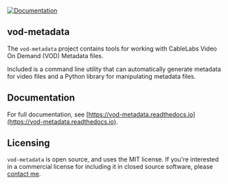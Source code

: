 [![Documentation](https://readthedocs.org/projects/vod-metadata/badge/?version=latest)](https://vod-metadata.readthedocs.io/en/latest/?badge=latest)

## vod-metadata

The `vod-metadata` project contains tools for working with CableLabs Video On
Demand (VOD) Metadata files.


Included is a command line utility that can automatically generate metadata for
video files and a Python library for manipulating metadata files.

## Documentation

For full documentation, see [https://vod-metadata.readthedocs.io](https://vod-metadata.readthedocs.io).


## Licensing

`vod-metadata` is open source, and uses the MIT license.
If you're interested in a commercial license for including it in closed source
software, please [contact me](mailto:bbayles@gmail.com).
